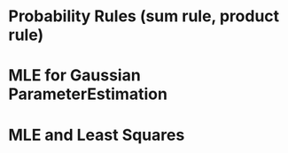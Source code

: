 # Probability Rules (sum rule, product rule)
# MLE for Gaussian ParameterEstimation
# MLE and Least Squares
